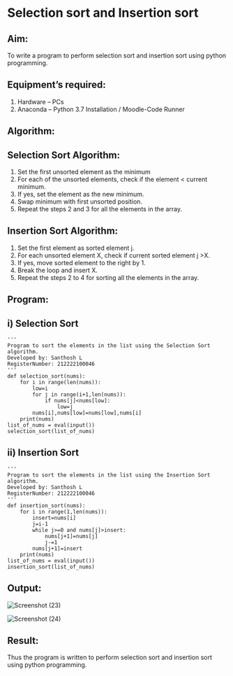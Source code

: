 # Selection sort and Insertion sort
## Aim:
To write a program to perform selection sort and insertion sort using python programming.
## Equipment’s required:
1.	Hardware – PCs
2.	Anaconda – Python 3.7 Installation / Moodle-Code Runner
## Algorithm:
## Selection Sort Algorithm:
1.	Set the first unsorted element as the minimum
2.	For each of the unsorted elements, check if the element < current minimum.
3.	If yes, set the element as the new minimum.
4.	Swap minimum with first unsorted position.
5.	Repeat the steps 2 and 3 for all the elements in the array.
## Insertion Sort Algorithm:
1.	Set the first element as sorted element j.
2.	For each unsorted element X, check if current sorted element j >X.
3.	If yes, move sorted element to the right by 1.
4.	Break the loop and insert X.
5.	Repeat the steps 2 to 4 for sorting all the elements in the array.
## Program:
## i) Selection Sort
```
''' 
Program to sort the elements in the list using the Selection Sort algorithm.
Developed by: Santhosh L
RegisterNumber: 212222100046
'''
def selection_sort(nums):
    for i in range(len(nums)):
        low=i
        for j in range(i+1,len(nums)):
            if nums[j]<nums[low]:
                low=j
        nums[i],nums[low]=nums[low],nums[i]
    print(nums)
list_of_nums = eval(input())
selection_sort(list_of_nums)
```
## ii)	Insertion Sort
```
''' 
Program to sort the elements in the list using the Insertion Sort algorithm.
Developed by: Santhosh L
RegisterNumber: 212222100046
'''
def insertion_sort(nums):
    for i in range(1,len(nums)):
        insert=nums[i]
        j=i-1
        while j>=0 and nums[j]>insert:
            nums[j+1]=nums[j]
            j-=1
        nums[j+1]=insert
    print(nums)
list_of_nums = eval(input())
insertion_sort(list_of_nums)
```

## Output:
![Screenshot (23)](https://github.com/sandy29l/Sorting-Algorithm/assets/123359969/6c9157e0-f9dd-445d-94f4-f2cf73f30977)

![Screenshot (24)](https://github.com/sandy29l/Sorting-Algorithm/assets/123359969/5d5bba6e-9fab-48cb-ab40-0427976ea3d5)

## Result:
Thus the program is written to perform selection sort and insertion sort using python programming.
